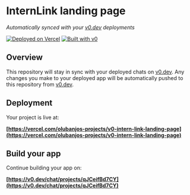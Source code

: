 # InternLink landing page

*Automatically synced with your [v0.dev](https://v0.dev) deployments*

[![Deployed on Vercel](https://img.shields.io/badge/Deployed%20on-Vercel-black?style=for-the-badge&logo=vercel)](https://vercel.com/olubanjos-projects/v0-intern-link-landing-page)
[![Built with v0](https://img.shields.io/badge/Built%20with-v0.dev-black?style=for-the-badge)](https://v0.dev/chat/projects/qJCeifBd7CY)

## Overview

This repository will stay in sync with your deployed chats on [v0.dev](https://v0.dev).
Any changes you make to your deployed app will be automatically pushed to this repository from [v0.dev](https://v0.dev).

## Deployment

Your project is live at:

**[https://vercel.com/olubanjos-projects/v0-intern-link-landing-page](https://vercel.com/olubanjos-projects/v0-intern-link-landing-page)**

## Build your app

Continue building your app on:

**[https://v0.dev/chat/projects/qJCeifBd7CY](https://v0.dev/chat/projects/qJCeifBd7CY)**

